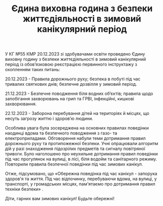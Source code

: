 ﻿---
title: Єдина виховна година з безпеки життєдіяльності в зимовий канікулярний період
---

У КГ №55 КМР 20.12.2023 зі здобувачами освіти проведено Єдину виховну годину з безпеки життєдіяльності в зимовий канікулярний період із обов’язковою реєстрацією первинного інструктажу з охопленням таких питань:

20.12.2023 - Правила дорожнього руху; безпека в побуті під час тривалих святкових днів; безпечне дозвілля у зимовий період.

21.12.2023 - Безпечне поводження біля водних об’єктів; правила щодо запобігання захворювань на грип та ГРВІ, інфекційні, кишкові захворювання.

22.12.2023 - Заборона перебування дітей на територіях й місцях, що несуть загрозу життю і здоров’ю людини.

Особлива увага була зосереджена на основних правилах поведінки наодинці вдома та безпечного поводження з газо- та електроприладами. Обговорення набули теми дотримання правил дорожнього руху та протипожежної безпеки. Учні опрацювали алгоритм дій у разі знаходження підозрілих предметів та сигналу повітряної тривоги. Було наголошено про неухильне дотримання правил поведінки під час прогулянок на вулиці, в лісі, біля водойм та санітарного режиму. Повторили правила безпечної поведінки під час зимових канікул.

Отже, підсумовано, що «Обережна поведінка під час канікул - запорука здоров'я та життя. Під час відпочинку, перебуваючи вдома, на вулиці, у транспорті, у громадських місцях, пам'ятаємо про дотримання правил техніки безпеки» .

Діти, гарних вам зимових канікул! Будьте обережні!

<slideshow />
